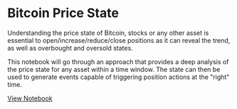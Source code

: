 # Bitcoin Price State

Understanding the price state of Bitcoin, stocks or any other asset is essential to open/increase/reduce/close positions as it can reveal the trend, as well as overbought and oversold states.

This notebook will go through an approach that provides a deep analysis of the price state for any asset within a time window. The state can then be used to generate events capable of triggering position actions at the "right" time.

[View Notebook](./bitcoinpricestate.ipynb)
